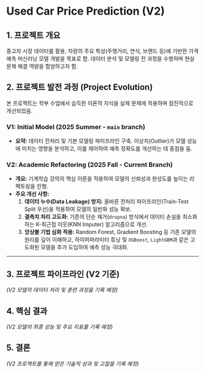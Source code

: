 # Used Car Price Prediction (V2)

## 1. 프로젝트 개요

중고차 시장 데이터를 활용, 차량의 주요 특성(주행거리, 연식, 브랜드 등)에 기반한 가격 예측 머신러닝 모델 개발을 목표로 함. 데이터 분석 및 모델링 전 과정을 수행하며 현실 문제 해결 역량을 함양하고자 함.

## 2. 프로젝트 발전 과정 (Project Evolution)

본 프로젝트는 학부 수업에서 습득한 이론적 지식을 실제 문제에 적용하며 점진적으로 개선되었음.

### V1: Initial Model (2025 Summer - `main` branch)
- **요약:** 데이터 전처리 및 기본 모델링 파이프라인 구축. 이상치(Outlier)가 모델 성능에 미치는 영향을 분석하고, 이를 제어하여 예측 정확도를 개선하는 데 중점을 둠.

### V2: Academic Refactoring (2025 Fall - Current Branch)
- **개요:** 기계학습 강의의 핵심 이론을 적용하여 모델의 신뢰성과 완성도를 높이는 리팩토링을 진행.
- **주요 개선 사항:**
    1.  **데이터 누수(Data Leakage) 방지:** 올바른 전처리 파이프라인(Train-Test Split 우선)을 적용하여 모델의 일반화 성능 확보.
    2.  **결측치 처리 고도화:** 기존의 단순 제거(`dropna`) 방식에서 데이터 손실을 최소화하는 K-최근접 이웃(KNN Imputer) 알고리즘으로 개선.
    3.  **앙상블 기법 심화 적용:** Random Forest, Gradient Boosting 등 기존 모델의 원리를 깊이 이해하고, 하이퍼파라미터 튜닝 및 `XGBoost`, `LightGBM`과 같은 고도화된 모델을 추가 도입하여 예측 성능 극대화.

---

## 3. 프로젝트 파이프라인 (V2 기준)
*(V2 모델의 데이터 처리 및 훈련 과정을 기록 예정)*


## 4. 핵심 결과
*(V2 모델의 최종 성능 및 주요 지표를 기록 예정)*


## 5. 결론
*(V2 프로젝트를 통해 얻은 기술적 성과 및 고찰을 기록 예정)*